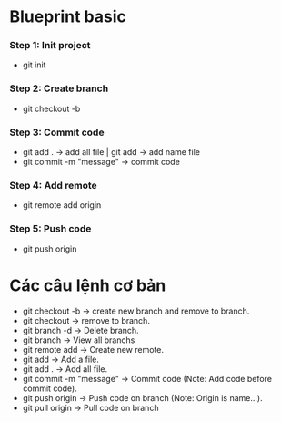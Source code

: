 # Blueprint basic

### Step 1: Init project

- git init

### Step 2: Create branch

- git checkout -b <branch name>

### Step 3: Commit code

- git add . -> add all file | git add <name file> -> add name file
- git commit -m "message" -> commit code

### Step 4: Add remote

- git remote add origin <link repo ssh>

### Step 5: Push code

- git push origin <branch name>

# Các câu lệnh cơ bản

- git checkout -b <branch name> -> create new branch and remove to branch.
- git checkout <branch name> -> remove to branch.
- git branch -d <branch name> -> Delete branch.
- git branch -> View all branchs
- git remote add <remote name> <link remote> -> Create new remote.
- git add <file name> -> Add a file.
- git add . -> Add all file.
- git commit -m "message" -> Commit code (Note: Add code before commit code).
- git push origin <branch name> -> Push code on branch (Note: Origin is name...).
- git pull origin <branch name> -> Pull code on branch
